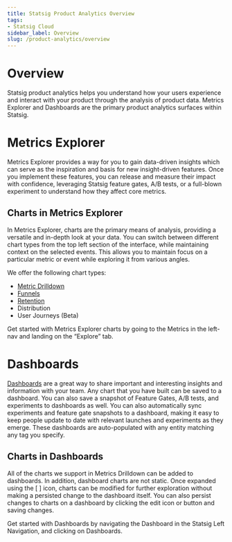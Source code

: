 ```yaml
---
title: Statsig Product Analytics Overview
tags:
- Statsig Cloud 
sidebar_label: Overview
slug: /product-analytics/overview
---
```


# Overview

Statsig product analytics helps you understand how your users experience and interact with your product through the analysis of product data. Metrics Explorer and Dashboards are the primary product analytics surfaces within Statsig. 


# Metrics Explorer

Metrics Explorer provides a way for you to gain data-driven insights which can serve as the inspiration and basis for new insight-driven features. Once you implement these features, you can release and measure their impact with confidence, leveraging Statsig feature gates, A/B tests, or a full-blown experiment to understand how they affect core metrics.

## Charts in Metrics Explorer

In Metrics Explorer, charts are the primary means of analysis, providing a versatile and in-depth look at your data. You can switch between different chart types from the top left section of the interface, while maintaining context on the selected events. This allows you to maintain focus on a particular metric or event while exploring it from various angles.

We offer the following chart types: 

- [Metric Drilldown](/product-analytics/drilldown)
- [Funnels](/product-analytics/funnels)
- [Retention](/product-analytics/retention)
- Distribution
- User Journeys (Beta)

Get started with Metrics Explorer charts by going to the Metrics in the left-nav and landing on the “Explore” tab. 

# Dashboards

[Dashboards](/product-analytics/dashboards) are a great way to share important and interesting insights and information with your team. Any chart that you have built can be saved to a dashboard. You can also save a snapshot of Feature Gates, A/B tests, and experiments to dashboards as well. You can also automatically sync experiments and feature gate snapshots to a dashboard, making it easy to keep people update to date with relevant launches and experiments as they emerge. These dashboards are auto-populated with any entity matching any tag you specify.  

## Charts in Dashboards

All of the charts we support in Metrics Drilldown can be added to dashboards. In addition, dashboard charts are not static. Once expanded using the [ ] icon, charts can be modified for further exploration without making a persisted change to the dashboard itself. You can also persist changes to charts on a dashboard by clicking the edit icon or button and saving changes. 

Get started with Dashboards by navigating the Dashboard in the Statsig Left Navigation, and clicking on Dashboards.
